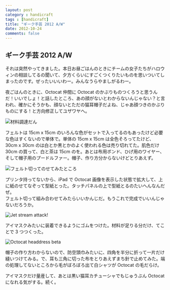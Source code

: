 ```yaml
---
layout: post
category : handicraft
tags : [handicraft]
title: "ギーク手芸 2012 A/W"
date: 2012-10-24
comments: false
---
```

## ギーク手芸 2012 A/W

それは突然やってきました。本日お昼ごはんのときにチームの女子たちがハロウィンの相談してるの聞いて、夕方くらいにすごくつくりたいものを思いついてしまったのです。ぜったいいいわー。みんなうらやましがるわー。

夜ごはんのときに、Octocat 仲間に Octocat のかぶりものつくろうと思うんだ！いいでしょ！と話したところ、あの顔がないとわからないんじゃない？と言われ、確かにそうかも、顔ないとただの猫耳帽子だよね、じゃあ顔つきのかぶりものにする！と方向修正してユザワヤへ。

![材料調達だん](http://farm9.staticflickr.com/8331/8127079473_8168bfaa4a_z.jpg)

フェルトは 15cm x 15cm のいろんな色がセットで入ってるのもあったけど必要な色はすくないので単体で。単体の 15cm x 15cm は全色そろってたけど、30cm x 30cm のは白とか黒とかのよく使われる色は売り切れてた。肌色だけ 30cm の買って、白と茶は 15cm のを。あとは布用ボンド、ひげ用のワイヤー、そして帽子用のプードルファー。帽子、作り方分からないけどとりあえず。

![フェルト切ってのせてみたところ](http://farm9.staticflickr.com/8055/8127106010_c47b96d210_z.jpg)

プリンタ持ってないから、iPad で Octocat 画像を表示した状態で拡大して、上に紙のせてなぞって型紙とった。タッチパネルの上で型紙とるのたいへんなんだぜ。  
フェルト切って組み合わせてみたらいいかんじだ。もうこれで完成でいいんじゃないだろうか。

![Jet stream attack!](http://farm9.staticflickr.com/8192/8127138402_f91f02444b_z.jpg)

アイマスクみたいに装着できるようにゴムをつけた。材料が足りる分だけ、てことで 3 つつくった。

![Octocat headdress beta](http://farm9.staticflickr.com/8466/8127107450_98a65a296b_z.jpg)

帽子の作り方わからないので、防空頭巾みたいに、四角を半分に折って一片だけ縫いつけてみる。で、耳も三角に切った布をとりあえずまち針で止めてみた。端の処理してないところから毛がぼろぼろ出て白シャツが Octocat の毛だらけ。

アイマスクだけ量産して、あとは黒い猫耳カチューシャでもじゅうぶん Octocat になれる気がする。続く。